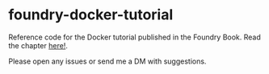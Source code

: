 # foundry-docker-tutorial
Reference code for the Docker tutorial published in the Foundry Book. Read the chapter [here!](https://book.getfoundry.sh/tutorials/foundry-docker.html).  

Please open any issues or send me a DM with suggestions.
